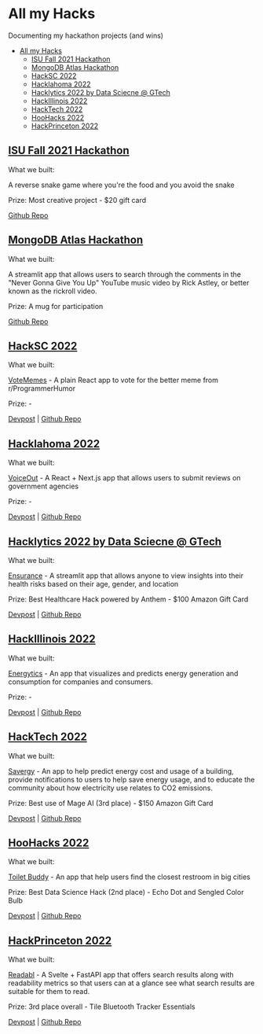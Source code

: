 # All my Hacks

Documenting my hackathon projects (and wins)

- [All my Hacks](#all-my-hacks)
  - [ISU Fall 2021 Hackathon](#isu-fall-2021-hackathon)
  - [MongoDB Atlas Hackathon](#mongodb-atlas-hackathon)
  - [HackSC 2022](#hacksc-2022)
  - [Hacklahoma 2022](#hacklahoma-2022)
  - [Hacklytics 2022 by Data Sciecne @ GTech](#hacklytics-2022-by-data-sciecne--gtech)
  - [HackIllinois 2022](#hackillinois-2022)
  - [HackTech 2022](#hacktech-2022)
  - [HooHacks 2022](#hoohacks-2022)
  - [HackPrinceton 2022](#hackprinceton-2022)

## [ISU Fall 2021 Hackathon](https://tinyurl.com/ycfu6f8o)

What we built:

A reverse snake game where you're the food and you avoid the snake

Prize: Most creative project - $20 gift card

[Github Repo](https://github.com/benthecoder/ReverseSnakeGame)

## [MongoDB Atlas Hackathon](https://dev.to/devteam/announcing-the-mongodb-atlas-hackathon-on-dev-4b6m)

What we built:

A streamlit app that allows users to search through the comments in the "Never Gonna Give You Up" YouTube music video by Rick Astley, or better known as the rickroll video.

Prize: A mug for participation

[Github Repo](https://github.com/benthecoder/yt-comments-mongodb-search)

## [HackSC 2022](https://www.hacksc.com/)

What we built:

[VoteMemes](https://vote-memes.vercel.app/) - A plain React app to vote for the better meme from r/ProgrammerHumor

Prize: -

[Devpost](https://devpost.com/software/recycleme-58fo3q) | [Github Repo](https://github.com/benthecoder/VoteMemes)

## [Hacklahoma 2022](https://2022.hacklahoma.org/)

What we built:

[VoiceOut](https://voiceout.space/) - A React + Next.js app that allows users to submit reviews on government agencies

Prize: -

[Devpost](https://devpost.com/software/voice-out) | [Github Repo](https://github.com/weichunnn/voice-out)

## [Hacklytics 2022 by Data Sciecne @ GTech](https://hacklytics.io/)

What we built:

[Ensurance](https://share.streamlit.io/benthecoder/hacklytics2022/main/app.py) - A streamlit app that allows anyone to view insights into their health risks based on their age, gender, and location

Prize: Best Healthcare Hack powered by Anthem - $100 Amazon Gift Card

[Devpost](https://devpost.com/software/tbd-pc9f4d) | [Github Repo](https://github.com/benthecoder/Ensurance)

## [HackIllinois 2022](https://www.hackillinois.org/)

What we built:

[Energytics](https://share.streamlit.io/benthecoder/energytics/main/app.py) - An app that visualizes and predicts energy generation and consumption for companies and consumers.

Prize: -

[Devpost](https://devpost.com/software/energytics) | [Github Repo](https://github.com/benthecoder/Energytics)

## [HackTech 2022](https://hacktech.app/)

What we built:

[Savergy](https://share.streamlit.io/benthecoder/savergy/main/app.py) - An app to help predict energy cost and usage of a building, provide notifications to users to help save energy usage, and to educate the community about how electricity use relates to CO2 emissions.

Prize: Best use of Mage AI (3rd place) - $150 Amazon Gift Card

[Devpost](https://devpost.com/software/savergy) | [Github Repo](https://github.com/benthecoder/savergy)

## [HooHacks 2022](https://www.hoohacks.io/)

What we built:

[Toilet Buddy](https://public-washroom-f51ff.web.app/) - An app that help users find the closest restroom in big cities

Prize: Best Data Science Hack (2nd place) - Echo Dot and Sengled Color Bulb

[Devpost](https://devpost.com/software/toilet-buddy) | [Github Repo](https://github.com/cinnyb2/Toliet-Buddy)

## [HackPrinceton 2022](https://www.hackprinceton.com/)

What we built:

[Readabl](https://readto.beabetterhuman.tech/) - A Svelte + FastAPI app that offers search results along with readability metrics so that users can at a glance see what search results are suitable for them to read.

Prize: 3rd place overall - Tile Bluetooth Tracker Essentials

[Devpost](https://devpost.com/software/searchly-9pn6go) | [Github Repo](https://github.com/weichunnn/reader)
